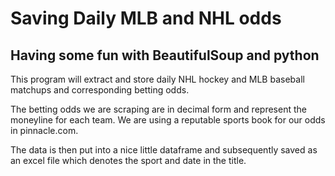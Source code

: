# Saving Daily MLB and NHL odds

## Having some fun with BeautifulSoup and python

This program will extract and store daily NHL hockey and MLB baseball matchups and corresponding betting odds. 
 
The betting odds we are scraping are in decimal form and represent the moneyline for each team. We are using a reputable sports book for our odds in pinnacle.com.

The data is then put into a nice little dataframe and subsequently saved as an excel file which denotes the sport and date in the title.

